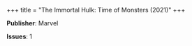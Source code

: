 +++
title = "The Immortal Hulk: Time of Monsters (2021)"
+++



**Publisher**: Marvel

**Issues**: 1